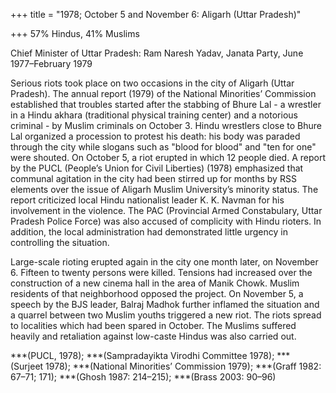 +++
title = "1978; October 5 and November 6: Aligarh (Uttar Pradesh)"

+++
57% Hindus, 41% Muslims

Chief Minister of Uttar Pradesh: Ram Naresh Yadav, Janata Party, June 1977–February 1979

Serious riots took place on two occasions in the city of Aligarh (Uttar Pradesh). The annual report (1979) of the National Minorities’ Commission established that troubles started after the stabbing of Bhure Lal - a wrestler in a Hindu akhara (traditional physical training center) and a notorious criminal - by Muslim criminals on October 3. Hindu wrestlers close to Bhure Lal organized a procession to protest his death: his body was paraded through the city while slogans such as "blood for blood" and "ten for one" were shouted. On October 5, a riot erupted in which 12 people died. A report by the PUCL (People’s Union for Civil Liberties) (1978) emphasized that communal agitation in the city had been stirred up for months by RSS elements over the issue of Aligarh Muslim University’s minority status. The report criticized local Hindu nationalist leader K. K. Navman for his involvement in the violence. The PAC (Provincial Armed Constabulary, Uttar Pradesh Police Force) was also accused of complicity with Hindu rioters. In addition, the local administration had demonstrated little urgency in controlling the situation.

Large-scale rioting erupted again in the city one month later, on November 6. Fifteen to twenty persons were killed. Tensions had increased over the construction of a new cinema hall in the area of Manik Chowk. Muslim residents of that neighborhood opposed the project. On November 5, a speech by the BJS leader, Balraj Madhok further inflamed the situation and a quarrel between two Muslim youths triggered a new riot. The riots spread to localities which had been spared in October. The Muslims suffered heavily and retaliation against low-caste Hindus was also carried out.

***(PUCL, 1978); ***(Sampradayikta Virodhi Committee 1978); ***(Surjeet 1978); ***(National Minorities’ Commission 1979); ***(Graff 1982: 67–71; 171); ***(Ghosh 1987: 214–215); ***(Brass 2003: 90–96)
